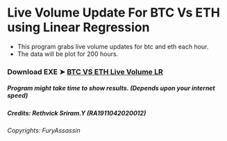 # Live Volume Update For BTC Vs ETH using Linear Regression

- This program grabs live volume updates for btc and eth each hour.
- The data will be plot for 200 hours.

### Download EXE  ➤ [BTC VS ETH Live Volume LR](https://github.com/FuryAssassin/Linear-Regression/releases/download/LR/BTC.VS.ETH.Live.Volume.LR.exe)

##### Program might take time to show results. (Depends upon your internet speed)





##### Credits: Rethvick Sriram.Y (RA1911042020012)

###### Copyrights: FuryAssassin
